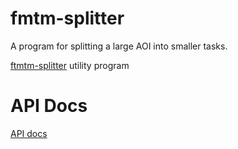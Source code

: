 # fmtm-splitter

A program for splitting a large AOI into smaller tasks.

[ftmtm-splitter](fmtm-splitter) utility program

# API Docs
[API docs](api)

